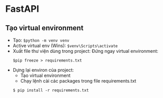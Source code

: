 # FastAPI

## Tạo virtual environment

- Tạo: `$python -m venv venv`
- Active virtual env (Wins): `$venv\Scripts\activate`
- Xuất file thư viện dùng trong project:
  Đứng ngay virtual environment:
  ```
  $pip freeze > requirements.txt
  ```
- Dựng lại environ của project:
  - Tạo virtual environment
  - Chạy lệnh cài các packages trong file requirements.txt
  ```
  $ pip install -r requirements.txt
  ```
